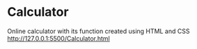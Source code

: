 # Calculator
Online calculator with its function created using HTML and CSS
http://127.0.0.1:5500/Calculator.html

